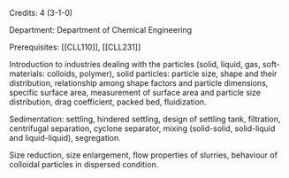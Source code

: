 Credits: 4 (3-1-0)

Department: Department of Chemical Engineering

Prerequisites: [[CLL110]], [[CLL231]]

Introduction to industries dealing with the particles (solid, liquid, gas, soft-materials: colloids, polymer), solid particles: particle size, shape and their distribution, relationship among shape factors and particle dimensions, specific surface area, measurement of surface area and particle size distribution, drag coefficient, packed bed, fluidization.

Sedimentation: settling, hindered settling, design of settling tank, filtration, centrifugal separation, cyclone separator, mixing (solid-solid, solid-liquid and liquid-liquid), segregation.

Size reduction, size enlargement, flow properties of slurries, behaviour of colloidal particles in dispersed condition.